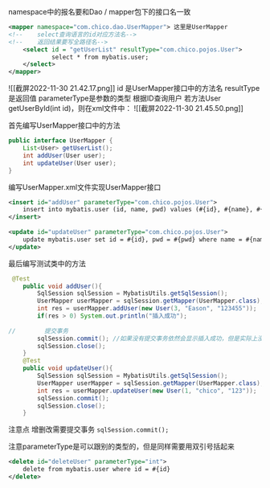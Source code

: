 namespace中的报名要和Dao / mapper包下的接口名一致
```xml
<mapper namespace="com.chico.dao.UserMapper"> 这里是UserMapper
<!--    select查询语言的id对应方法名-->  
<!--    返回结果要写全路径名-->  
    <select id = "getUserList" resultType="com.chico.pojos.User">  
            select * from mybatis.user;  
    </select>  
</mapper>
```
![[截屏2022-11-30 21.42.17.png]]
id 是UserMapper接口中的方法名
resultType是返回值
parameterType是参数的类型
根据ID查询用户
若方法User getUserById(int id)，则在xml文件中：
![[截屏2022-11-30 21.45.50.png]]

首先编写UserMapper接口中的方法
```java
public interface UserMapper {  
    List<User> getUserList();  
    int addUser(User user);  
    int updateUser(User user);  
}
```
编写UserMapper.xml文件实现UserMapper接口
```xml
<insert id="addUser" parameterType="com.chico.pojos.User">  
    insert into mybatis.user (id, name, pwd) values (#{id}, #{name}, #{pwd});  
</insert>  
  
<update id="updateUser" parameterType="com.chico.pojos.User">  
    update mybatis.user set id = #{id}, pwd = #{pwd} where name = #{name};  
</update>
```
最后编写测试类中的方法
```java
 @Test  
    public void addUser(){  
        SqlSession sqlSession = MybatisUtils.getSqlSession();  
        UserMapper userMapper = sqlSession.getMapper(UserMapper.class);  
        int res = userMapper.addUser(new User(3, "Eason", "123455"));  
        if(res > 0) System.out.println("插入成功");  
  
//        提交事务  
        sqlSession.commit(); //如果没有提交事务依然会显示插入成功，但是实际上没有插入  
        sqlSession.close();  
    }  
    @Test  
    public void updateUser(){  
        SqlSession sqlSession = MybatisUtils.getSqlSession();  
        UserMapper userMapper = sqlSession.getMapper(UserMapper.class);  
        int res = userMapper.updateUser(new User(1, "chico", "123"));  
        sqlSession.commit();  
        sqlSession.close();  
    }
```
注意点
增删改需要提交事务
`sqlSession.commit();  `

注意parameterType是可以跟别的类型的，但是同样需要用双引号括起来
```xml
<delete id="deleteUser" parameterType="int">  
    delete from mybatis.user where id = #{id}  
</delete>
```